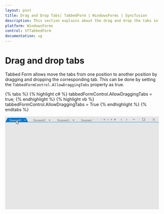 ```yaml
---
layout: post
title: Drag and Drop Tabs| TabbedForm | WindowsForms | Syncfusion
description: This section explains about the drag and drop the tabs in SfTabbedForm.
platform: WindowsForms
control: SfTabbedForm
documentation: ug
---
```


# Drag and drop tabs

Tabbed Form allows move the tabs from one position to another position by dragging and dropping the corresponding tab. This can be done by setting the `TabbedFormControl.AllowDraggingTabs` property as true.

{% tabs %}
{% highlight c# %}
tabbedFormControl.AllowDraggingTabs = true;	
{% endhighlight %}
{% highlight vb %}
tabbedFormControl.AllowDraggingTabs = True
{% endhighlight %}
{% endtabs %}

![tabbed form](DragandDroptabs_images/DragandDroptabs_images_img1.gif)